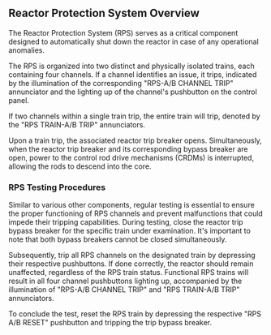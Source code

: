 ## Reactor Protection System Overview

The Reactor Protection System (RPS) serves as a critical component designed to automatically shut down the reactor in case of any operational anomalies.

The RPS is organized into two distinct and physically isolated trains, each containing four channels. If a channel identifies an issue, it trips, indicated by the illumination of the corresponding "RPS-A/B CHANNEL TRIP" annunciator and the lighting up of the channel's pushbutton on the control panel.

If two channels within a single train trip, the entire train will trip, denoted by the "RPS TRAIN-A/B TRIP" annunciators.

Upon a train trip, the associated reactor trip breaker opens. Simultaneously, when the reactor trip breaker and its corresponding bypass breaker are open, power to the control rod drive mechanisms (CRDMs) is interrupted, allowing the rods to descend into the core.

### RPS Testing Procedures
Similar to various other components, regular testing is essential to ensure the proper functioning of RPS channels and prevent malfunctions that could impede their tripping capabilities. During testing, close the reactor trip bypass breaker for the specific train under examination. It's important to note that both bypass breakers cannot be closed simultaneously.

Subsequently, trip all RPS channels on the designated train by depressing their respective pushbuttons. If done correctly, the reactor should remain unaffected, regardless of the RPS train status. Functional RPS trains will result in all four channel pushbuttons lighting up, accompanied by the illumination of "RPS-A/B CHANNEL TRIP" and "RPS TRAIN-A/B TRIP" annunciators.

To conclude the test, reset the RPS train by depressing the respective "RPS A/B RESET" pushbutton and tripping the trip bypass breaker.